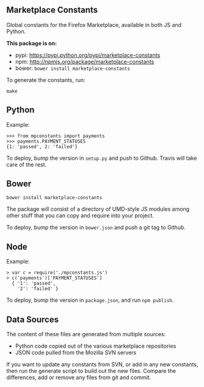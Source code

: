 Marketplace Constants
---------------------

Global constants for the Firefox Marketplace, available in both JS and Python.

**This package is on:**

* pypi: https://pypi.python.org/pypi/marketplace-constants
* npm: http://npmjs.org/package/marketplace-constants
* bower: ```bower install marketplace-constants```

To generate the constants, run:

    make

Python
------

Example:

    >>> from mpconstants import payments
    >>> payments.PAYMENT_STATUSES
    {1: 'passed', 2: 'failed'}

To deploy, bump the version in ```setup.py``` and push to Github. Travis will
take care of the rest.

Bower
-----

```bower install marketplace-constants```

The package will consist of a directory of UMD-style JS modules among other
stuff that you can copy and require into your project.

To deploy, bump the version in ```bower.json``` and push a git tag to
Github.

Node
----

Example:

    > var c = require('./mpconstants.js')
    > c('payments')['PAYMENT_STATUSES']
      { '1': 'passed',
        '2': 'failed' }

To deploy, bump the version in ```package.json```, and run ```npm publish```.

Data Sources
------------

The content of these files are generated from multiple sources:

* Python code copied out of the various marketplace repositories
* JSON code pulled from the Mozilla SVN servers

If you want to update any constants from SVN, or add in any new constants, then
run the generate script to build out the new files. Compare the differences,
add or remove any files from git and commit.
